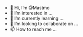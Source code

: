 - 👋 Hi, I’m @Mastmo
- 👀 I’m interested in ...
- 🌱 I’m currently learning ...
- 💞️ I’m looking to collaborate on ...
- 📫 How to reach me ...

<!---
Mastmo/Mastmo is a ✨ special ✨ repository because its `README.md` (this file) appears on your GitHub profile.
You can click the Preview link to take a look at your changes.
--->
